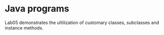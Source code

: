# Java programs 

Lab05 demonstrates the ultilization of customary classes, subclasses and instance methods. 
